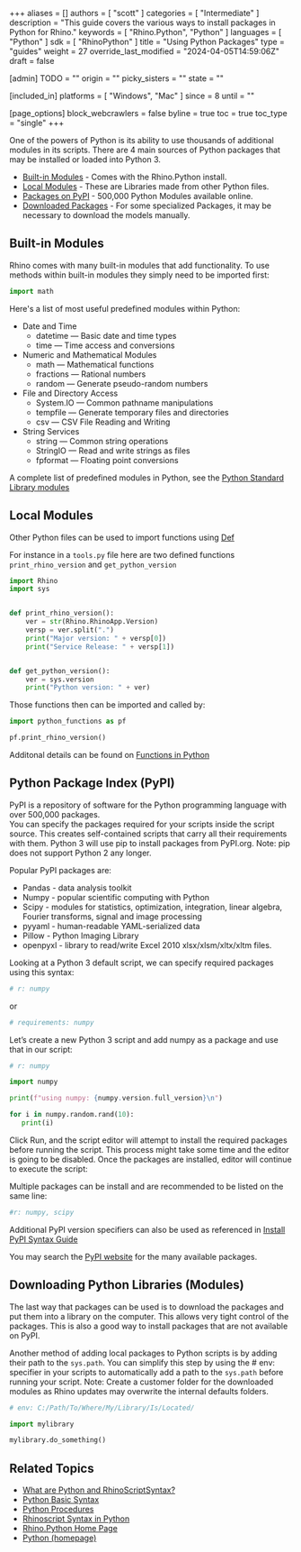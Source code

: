 +++
aliases = []
authors = [ "scott" ]
categories = [ "Intermediate" ]
description = "This guide covers the various ways to install packages in Python for Rhino."
keywords = [ "Rhino.Python", "Python" ]
languages = [ "Python" ]
sdk = [ "RhinoPython" ]
title = "Using Python Packages"
type = "guides"
weight = 27
override_last_modified = "2024-04-05T14:59:06Z"
draft = false

[admin]
TODO = ""
origin = ""
picky_sisters = ""
state = ""

[included_in]
platforms = [ "Windows", "Mac" ]
since = 8
until = ""

[page_options]
block_webcrawlers = false
byline = true
toc = true
toc_type = "single"
+++

One of the powers of Python is its ability to use thousands of additional modules in its scripts.
There are 4 main sources of Python packages that may be installed or loaded into Python 3.
* [Built-in Modules](#built-in-modules) - Comes with the Rhino.Python install.
* [Local Modules](#local-modules) - These are Libraries made from other Python files.
* [Packages on PyPI](#python-package-index-pypi) - 500,000 Python Modules available online.
* [Downloaded Packages](#downloading-python-libraries-modules) - For some specialized Packages, it may be necessary to download the models manually.

## Built-in Modules

Rhino comes with many built-in modules that add functionality.  To use methods within built-in modules they simply need to be imported first:

```python
import math
```

Here's a list of most useful predefined modules within Python:

* Date and Time
  * datetime — Basic date and time types
  * time — Time access and conversions
* Numeric and Mathematical Modules
  * math — Mathematical functions
  * fractions — Rational numbers
  * random — Generate pseudo-random numbers
* File and Directory Access
  * System.IO — Common pathname manipulations
  * tempfile — Generate temporary files and directories
  * csv — CSV File Reading and Writing
* String Services
  * string — Common string operations
  * StringIO — Read and write strings as files
  * fpformat — Floating point conversions

A complete list of predefined modules in Python, see the [Python Standard Library modules](https://docs.python.org/3/library/)

## Local Modules

Other Python files can be used to import functions using [Def](https://docs.python.org/3/tutorial/modules.html)

For instance in a `tools.py` file here are two defined functions `print_rhino_version` and `get_python_version`

```python
import Rhino
import sys


def print_rhino_version():
    ver = str(Rhino.RhinoApp.Version)
    versp = ver.split(".")
    print("Major version: " + versp[0])
    print("Service Release: " + versp[1])


def get_python_version():
    ver = sys.version
    print("Python version: " + ver)
```

Those functions then can be imported and called by:

```python
import python_functions as pf

pf.print_rhino_version()
```

Additonal details can be found on [Functions in Python](https://diveintopython.org/learn/functions)

## Python Package Index (PyPI)

PyPI is a repository of software for the Python programming language with over 500,000 packages.  
You can specify the packages required for your scripts inside the script source. This creates self-contained scripts that carry all their requirements with them.
Python 3 will use pip to install packages from PyPI.org. Note: pip does not support Python 2 any longer.

Popular PyPI packages are:
* Pandas - data analysis toolkit
* Numpy - popular scientific computing with Python
* Scipy - modules for statistics, optimization, integration, linear algebra, Fourier transforms, signal and image processing
* pyyaml - human-readable YAML-serialized data
* Pillow - Python Imaging Library
* openpyxl - library to read/write Excel 2010 xlsx/xlsm/xltx/xltm files.

Looking at a Python 3 default script, we can specify required packages using this syntax:

```python
# r: numpy
```
or

```python
# requirements: numpy
```

Let’s create a new Python 3 script and add numpy as a package and use that in our script:

```python
# r: numpy

import numpy

print(f"using numpy: {numpy.version.full_version}\n")

for i in numpy.random.rand(10):
   print(i)
```

Click Run, and the script editor will attempt to install the required packages before running the script. This process might take some time and the editor is going to be disabled. Once the packages are installed, editor will continue to execute the script:

Multiple packages can be install and are recommended to be listed on the same line:

```python
#r: numpy, scipy
```

Additional PyPI version specifiers can also be used as referenced in [Install PyPI Syntax Guide](https://packaging.python.org/en/latest/tutorials/installing-packages/)

You may search the [PyPI website](https://pypi.org/) for the many available packages.

## Downloading Python Libraries (Modules)

The last way that packages can be used is to download the packages and put them into a library on the computer.  This allows very tight control of the packages. This is also a good way to install packages that are not available on PyPI.

Another method of adding local packages to Python scripts is by adding their path to the `sys.path`. You can simplify this step by using the # env: specifier in your scripts to automatically add a path to the `sys.path` before running your script.  Note: Create a customer folder for the downloaded modules as Rhino updates may overwrite the internal defaults folders.

```python
# env: C:/Path/To/Where/My/Library/Is/Located/

import mylibrary

mylibrary.do_something()
```


## Related Topics

- [What are Python and RhinoScriptSyntax?](/guides/rhinopython/what-is-rhinopython)
- [Python Basic Syntax](/guides/rhinopython/python-statements/)
- [Python Procedures](/guides/rhinopython/python-procedures/)
- [Rhinoscript Syntax in Python](/guides/rhinopython/python-rhinoscriptsyntax-introduction/)
- [Rhino.Python Home Page](/guides/rhinopython/)
- [Python (homepage)](https://www.python.org/)
